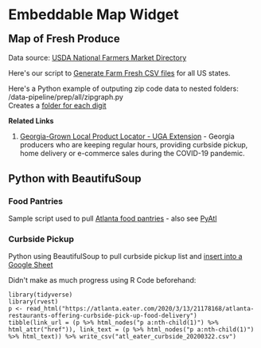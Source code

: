 <h1 class="h1-home">Embeddable Map Widget</h1>
<h2 style="margin-top:0px">Map of Fresh Produce</h2>

Data source: [USDA National Farmers Market Directory](https://www.ams.usda.gov/local-food-directories/farmersmarkets)  

<!--
<b>To Investigate</b>  

We've pre-processing lat/lon files for the geographic centers of zip codes, cities and counties - for all states (and countries).  

Or we need an API to lookup the lat/lon. 
-->

<!--
Census.gov provides an address lookup service at no charge. ([sample](https://geocoding.geo.census.gov/geocoder/locations/onelineaddress?address=225%20North%20Ave%20Atlanta&benchmark=9&format=json), there's no API key) 
Can it lookup a city, zip or county lat/lon?  
-->

Here's our script to [Generate Farm Fresh CSV files](../../farmfresh) for all US states.  

Here's a Python example of outputing zip code data to nested folders: /data-pipeline/prep/all/zipgraph.py  
Creates a [folder for each digit](https://github.com/datascape/community-usa/tree/master/data/zip)  


<b>Related Links</b> 

1. [Georgia-Grown Local Product Locator - UGA Extension](https://extension.uga.edu/ag-products-connection.html) - Georgia producers who are keeping regular hours, providing curbside pickup, home delivery or e-commerce sales during the COVID-19 pandemic.  


## Python with BeautifuSoup

### Food Pantries

Sample script used to pull [Atlanta food pantries](https://github.com/localsite/georgia-data/tree/master/foodpantries) - also see [PyAtl](https://github.com/pyatl)  


### Curbside Pickup

Python using BeautifulSoup to pull curbside pickup list and [insert into a Google Sheet](https://github.com/modelearth/community/blob/master/farmfresh/curbside/toGoogleSheets.py)  

Didn't make as much progress using R Code beforehand:  

	library(tidyverse)
	library(rvest)
	p <- read_html("https://atlanta.eater.com/2020/3/13/21178168/atlanta-restaurants-offering-curbside-pick-up-food-delivery")
	tibble(link_url = (p %>% html_nodes("p a:nth-child(1)") %>% html_attr("href")), link_text = (p %>% html_nodes("p a:nth-child(1)") %>% html_text)) %>% write_csv("atl_eater_curbside_20200322.csv")
<!--
Copy manually moved to Google Drive. - Brent Brewington 
https://drive.google.com/open?id=1x4wBHbGhqMyZ3qGod6OofZsem7g-cGPr
-->


<!--
1. [Embed version](embed.html)<br>- Add D3 circles when map points exceed 1,000.<br>- Add Leaflet marker clusters when map points exceed 2,000 records.<br>-Trigger lower map to zoom to the location of the map point clicked on upper map.  
-->
<br>